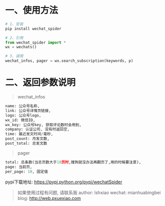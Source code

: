 
# 一、使用方法
```python
# 1、安装
pip install wechat_spider

# 2、引用
from wechat_spider import *
wx = wechats()

# 3、调用
wechat_infos, pager = wx.search_subscription(keywords, p)

```
# 二、返回参数说明
> wechat_infos
```python
name: 公众号名称, 
link: 公众号详情页链接, 
logo: 公众号logo, 
wx_id: 微信ID, 
wx_key: 公众号key, 获取评论数时会用到, 
company: 认证公司, 没有时返回空, 
time: 最近发文时间/毫秒, 
post_count: 月发文数, 
post_total: 总发文数
```
> pager
```python
total: 总条数(当总页数大于10页时,搜狗就没办法再翻页了,用的时候要注意),
page: 当前页,
per_page: 10, 固定值

```

pypi下载地址: https://pypi.python.org/pypi/wechatSpider

> 如果使用过程有问题, 请联系我
> author: lshxiao
> wechat: mianhuabingbei
> blog: http://web.pxuexiao.com